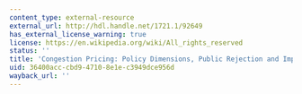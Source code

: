 ```yaml
---
content_type: external-resource
external_url: http://hdl.handle.net/1721.1/92649
has_external_license_warning: true
license: https://en.wikipedia.org/wiki/All_rights_reserved
status: ''
title: 'Congestion Pricing: Policy Dimensions, Public Rejection and Impacts'
uid: 36400acc-cbd9-4710-8e1e-c3949dce956d
wayback_url: ''
---
```

